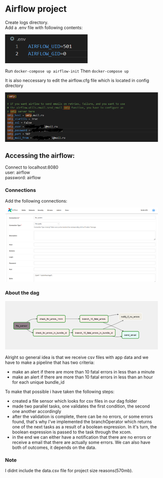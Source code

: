 <h1>Airflow project</h1>

Create logs directory. <br />
Add a .env file with following contents:

![Screenshot](env_png.png)

Run ```docker-compose up airflow-init```
Then ```docker-compose up```

It is also neccessary to edit the airflow.cfg file which is located in config directory

![Screenshot](smtp.png)

<h2>Accessing the airflow:</h2>
Connect to localhost:8080 <br />
user: airflow <br />
password: airflow

<h3>Connections</h3>
Add the following connections:

![Screenshot](filepath_png.png)

<h3>About the dag</h3>

![Screenshot](mydag.png)

Alright so general idea is that we receive csv files with app data and we have to make a pipeline that has two criteria:
- make an alert if there are more than 10 fatal errors in less than a minute
- make an alert if there are more than 10 fatal errors in less than an hour for each unique bundle_id

To make that possible i have taken the following steps:
- created a file sensor which looks for csv files in our dag folder
- made two parallel tasks, one validates the first condition, the second one another accordingly
- after the validation is complete, there can be no errors, or some errors found, that's why I've implemented the branchOperator which returns one of the next tasks as a result of a boolean expression. In it's turn, the boolean expression is passed to the task through the xcom.
- in the end we can either have a notification that there are no errors or receive a email that there are actually some errors. We can also have both of outcomes, it depends on the data.

<h3>Note</h3>
I didnt include the data.csv file for project size reasons(570mb).